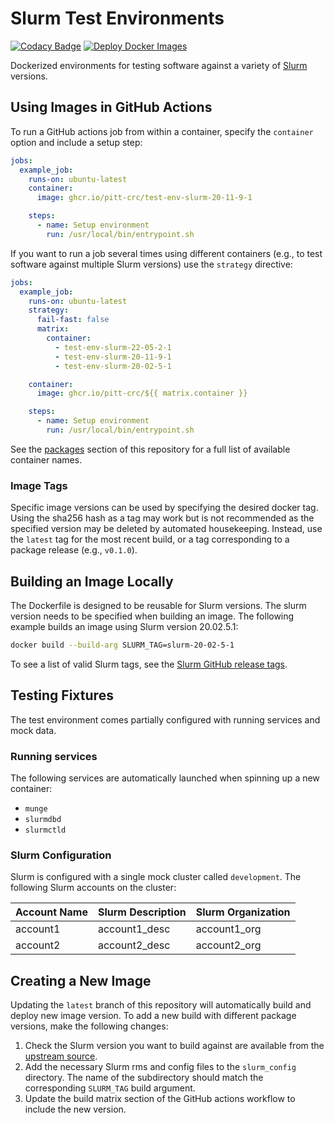 # Slurm Test Environments

[![Codacy Badge](https://app.codacy.com/project/badge/Grade/86b83c73f89642dfad48f3a9ec1f0b66)](https://www.codacy.com?utm_source=github.com&amp;utm_medium=referral&amp;utm_content=pitt-crc/Slurm-Test-Environment&amp;utm_campaign=Badge_Grade)
[![Deploy Docker Images](https://github.com/pitt-crc/Slurm-Test-Environment/actions/workflows/docker-publish.yml/badge.svg)](https://github.com/pitt-crc/Slurm-Test-Environment/actions/workflows/docker-publish.yml)

Dockerized environments for testing software against a variety of [Slurm](https://slurm.schedmd.com/overview.html) versions. 

## Using Images in GitHub Actions

To run a GitHub actions job from within a container, specify the `container` option and include a setup step:

```yaml
jobs:
  example_job:
    runs-on: ubuntu-latest
    container:
      image: ghcr.io/pitt-crc/test-env-slurm-20-11-9-1

    steps:
      - name: Setup environment
        run: /usr/local/bin/entrypoint.sh
```

If you want to run a job several times using different containers
(e.g., to test software against multiple Slurm versions)
use the `strategy` directive:

```yaml
jobs:
  example_job:
    runs-on: ubuntu-latest
    strategy:
      fail-fast: false
      matrix:
        container:
          - test-env-slurm-22-05-2-1
          - test-env-slurm-20-11-9-1
          - test-env-slurm-20-02-5-1

    container:
      image: ghcr.io/pitt-crc/${{ matrix.container }}

    steps:
      - name: Setup environment
        run: /usr/local/bin/entrypoint.sh
```

See the [packages](https://github.com/orgs/pitt-crc/packages?repo_name=Slurm-Test-Environment) section of this repository for a full list of available container names.

### Image Tags

Specific image versions can be used by specifying the desired docker tag.
Using the sha256 hash as a tag may work but is not recommended as the specified version may be
deleted by automated housekeeping. Instead, use the `latest` tag for the most recent build, or a tag
corresponding to a package release (e.g., `v0.1.0`).

## Building an Image Locally

The Dockerfile is designed to be reusable for Slurm versions.
The slurm version needs to be specified when building an image.
The following example builds an image using Slurm version 20.02.5.1:

```bash
docker build --build-arg SLURM_TAG=slurm-20-02-5-1
```

To see a list of valid Slurm tags, see the [Slurm GitHub release tags](https://github.com/SchedMD/slurm/tags).

## Testing Fixtures

The test environment comes partially configured with running services and mock data.

### Running services

The following services are automatically launched when spinning up a new container:

- `munge`
- `slurmdbd`
- `slurmctld`

### Slurm Configuration

Slurm is configured with a single mock cluster called ``development``. The following Slurm accounts on the cluster:

| Account Name | Slurm Description | Slurm Organization |
|--------------|-------------------|--------------------|
| account1     | account1_desc     | account1_org       |
| account2     | account2_desc     | account2_org       |

## Creating a New Image

Updating the `latest` branch of this repository will automatically build and deploy new image version.
To add a new build with different package versions, make the following changes:

1. Check the Slurm version you want to build against are available from
   the [upstream source](https://slurm.schedmd.com/overview.html).
2. Add the necessary Slurm rms and config files to the `slurm_config` directory.
   The name of the subdirectory should match the corresponding `SLURM_TAG` build argument.
3. Update the build matrix section of the GitHub actions workflow to include the new version.
